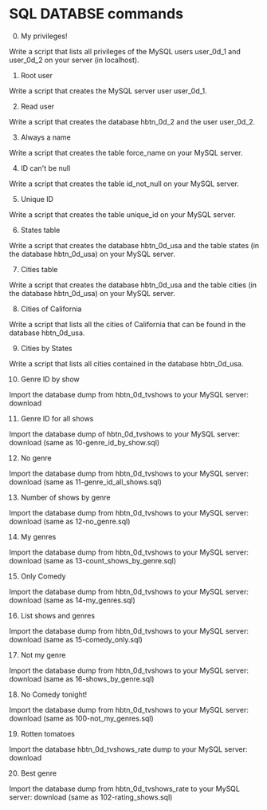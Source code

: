 # SQL DATABSE commands

0. My privileges!

Write a script that lists all privileges of the MySQL users user_0d_1 and user_0d_2 on your server (in localhost).

1. Root user

Write a script that creates the MySQL server user user_0d_1.

2. Read user

Write a script that creates the database hbtn_0d_2 and the user user_0d_2.

3. Always a name

Write a script that creates the table force_name on your MySQL server.

4. ID can't be null

Write a script that creates the table id_not_null on your MySQL server.

5. Unique ID

Write a script that creates the table unique_id on your MySQL server.

6. States table

Write a script that creates the database hbtn_0d_usa and the table states (in the database hbtn_0d_usa) on your MySQL server.

7. Cities table

Write a script that creates the database hbtn_0d_usa and the table cities (in the database hbtn_0d_usa) on your MySQL server.

8. Cities of California

Write a script that lists all the cities of California that can be found in the database hbtn_0d_usa.

9. Cities by States

Write a script that lists all cities contained in the database hbtn_0d_usa.

10. Genre ID by show

Import the database dump from hbtn_0d_tvshows to your MySQL server: download

11. Genre ID for all shows

Import the database dump of hbtn_0d_tvshows to your MySQL server: download (same as 10-genre_id_by_show.sql)

12. No genre

Import the database dump from hbtn_0d_tvshows to your MySQL server: download (same as 11-genre_id_all_shows.sql)

13. Number of shows by genre

Import the database dump from hbtn_0d_tvshows to your MySQL server: download (same as 12-no_genre.sql)

14. My genres

Import the database dump from hbtn_0d_tvshows to your MySQL server: download (same as 13-count_shows_by_genre.sql)

15. Only Comedy

Import the database dump from hbtn_0d_tvshows to your MySQL server: download (same as 14-my_genres.sql)

16. List shows and genres

Import the database dump from hbtn_0d_tvshows to your MySQL server: download (same as 15-comedy_only.sql)

17. Not my genre

Import the database dump from hbtn_0d_tvshows to your MySQL server: download (same as 16-shows_by_genre.sql)

18. No Comedy tonight!

Import the database dump from hbtn_0d_tvshows to your MySQL server: download (same as 100-not_my_genres.sql)

19. Rotten tomatoes

Import the database hbtn_0d_tvshows_rate dump to your MySQL server: download

20. Best genre

Import the database dump from hbtn_0d_tvshows_rate to your MySQL server: download (same as 102-rating_shows.sql)
